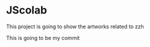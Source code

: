 # JScolab
This project is going to show the artworks related to zzh 

This is going to be my commit
